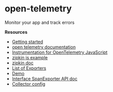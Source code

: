 # open-telemetry
Monitor your app and track errors

**Resources**
- [Getting started](https://opentelemetry.io/docs/languages/js/getting-started/nodejs/)
- [open telemetry documentation](https://opentelemetry.io/docs/languages/js/exporters/)
- [Instrumentation for OpenTelemetry JavaScript](https://opentelemetry.io/docs/languages/js/instrumentation/)
- [zipkin js example](https://github.com/openzipkin/zipkin-js-example)
- [zipkin doc](https://zipkin.io/pages/tracers_instrumentation)
- [List of Exporters](https://opentelemetry.io/ecosystem/registry/?component=exporter&language=js)
- [Demo](https://opentelemetry.io/docs/demo/)
- [Interface SpanExporter API doc](https://open-telemetry.github.io/opentelemetry-js/interfaces/_opentelemetry_sdk_trace_base.SpanExporter.html)
- [Collector config](https://opentelemetry.io/docs/collector/configuration/)
